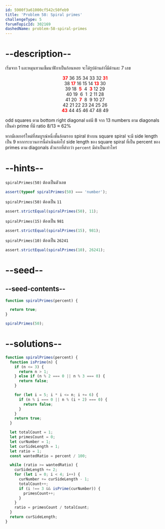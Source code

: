 ```yaml
---
id: 5900f3a61000cf542c50feb9
title: 'Problem 58: Spiral primes'
challengeType: 5
forumTopicId: 302169
dashedName: problem-58-spiral-primes
---
```


# --description--

เริ่มจาก 1 และหมุนทวนเข็มนาฬิกาเป็นก้อนหอย จะได้รูปด้านล่างี่มีด้านละ 7 เลข

<div style='text-align: center;'>
  <strong><span style='color: red;'>37</span></strong> 36 35 34 33 32 <strong><span style='color: red;'>31</span></strong><br>
  38 <strong><span style='color: red;'>17</span></strong> 16 15 14 <strong><span style='color: red;'>13</span></strong> 30<br>
  39 18  <strong><span style='color: red;'>5</span></strong>  4  <strong><span style='color: red;'>3</span></strong> 12 29<br>
  40 19  6  1  2 11 28<br>
  41 20  <strong><span style='color: red;'>7</span></strong>  8  9 10 27<br>
  42 21 22 23 24 25 26<br>
  <strong><span style='color: red;'>43</span></strong> 44 45 46 47 48 49<br>
</div>

odd squares ตาม bottom right diagonal แต่มี 8 จาก 13 numbers ตาม diagonals เป็นค่า prime ที่มี ratio 8/13 ≈ 62%

หากมีเลเยอร์ใหม่ที่สมบูรณ์หนึ่งชั้นล้อมรอบ spiral ข้างบน  square spiral จะมี side length เป็น 9  หากกระบวนการนี้ดำเนินต่อไป side length ของ square spiral ที่เป็น percent ของ primes ตาม diagonals ตัวแรกที่ตำกว่า `percent` มีค่าเป็นเท่าไหร่

# --hints--

`spiralPrimes(50)` ต้องเป็นตัวเลข

```js
assert(typeof spiralPrimes(50) === 'number');
```

`spiralPrimes(50)` ต้องเป็น `11`

```js
assert.strictEqual(spiralPrimes(50), 11);
```

`spiralPrimes(15)` ต้องเป็น `981`

```js
assert.strictEqual(spiralPrimes(15), 981);
```

`spiralPrimes(10)` ต้องเป็น `26241`

```js
assert.strictEqual(spiralPrimes(10), 26241);
```

# --seed--

## --seed-contents--

```js
function spiralPrimes(percent) {

  return true;
}

spiralPrimes(50);
```

# --solutions--

```js
function spiralPrimes(percent) {
  function isPrime(n) {
    if (n <= 3) {
      return n > 1;
    } else if (n % 2 === 0 || n % 3 === 0) {
      return false;
    }

    for (let i = 5; i * i <= n; i += 6) {
      if (n % i === 0 || n % (i + 2) === 0) {
        return false;
      }
    }
    return true;
  }

  let totalCount = 1;
  let primesCount = 0;
  let curNumber = 1;
  let curSideLength = 1;
  let ratio = 1;
  const wantedRatio = percent / 100;

  while (ratio >= wantedRatio) {
    curSideLength += 2;
    for (let i = 0; i < 4; i++) {
      curNumber += curSideLength - 1;
      totalCount++;
      if (i !== 3 && isPrime(curNumber)) {
        primesCount++;
      }
    }
    ratio = primesCount / totalCount;
  }
  return curSideLength;
}
```
